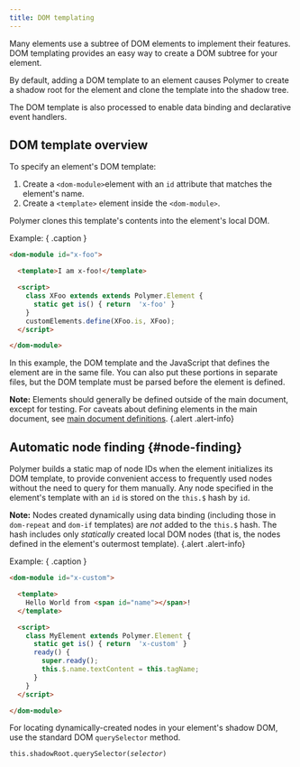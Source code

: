 ```yaml
---
title: DOM templating
---
```


<!-- toc -->

Many elements use a subtree of DOM elements to implement their features. DOM templating provides an easy way to create a DOM subtree for your element.

By default, adding a DOM template to an element causes Polymer to create a shadow root for the element and clone the template into the shadow tree.

The DOM template is also processed to enable data binding and declarative event handlers.

## DOM template overview

To specify an element's DOM template:

1.  Create a `<dom-module>`element with an `id` attribute that matches the element's name.
2.  Create a `<template>` element inside the `<dom-module>`.

Polymer clones this template's contents into the element's local DOM.

Example: { .caption }

```html
<dom-module id="x-foo">

  <template>I am x-foo!</template>

  <script>
    class XFoo extends extends Polymer.Element {
      static get is() { return  'x-foo' }
    }
    customElements.define(XFoo.is, XFoo);
  </script>

</dom-module>
```

In this example, the DOM template and the JavaScript that defines the element are in the same file. You can also put these portions in separate files, but the DOM template must be parsed before the element is defined.


**Note:** Elements should generally be defined outside of the main document,
except for testing. For caveats about defining elements in the main document,
see [main document definitions](registering-elements#main-document-definitions).
{.alert .alert-info}

## Automatic node finding {#node-finding}

Polymer builds a static map of node IDs when the element initializes its DOM template, to provide convenient access to frequently used nodes without the need to query for them manually. Any node specified in the element's template with an `id` is stored on the `this.$` hash by `id`.

**Note:** Nodes created dynamically using data binding (including those in
`dom-repeat` and `dom-if` templates) are _not_ added to the
`this.$` hash. The hash includes only _statically_ created local DOM nodes
(that is, the nodes defined in the element's outermost template).
{.alert .alert-info}

Example: { .caption }

```html
<dom-module id="x-custom">

  <template>
    Hello World from <span id="name"></span>!
  </template>

  <script>
    class MyElement extends Polymer.Element {
      static get is() { return  'x-custom' }
      ready() {
        super.ready();
        this.$.name.textContent = this.tagName;
      }
    }
  </script>

</dom-module>
```

For locating dynamically-created nodes in your element's shadow DOM,
use the standard DOM `querySelector`  method.

<code>this.shadowRoot.querySelector(<var>selector</var>)</code>




